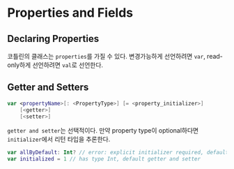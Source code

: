 # Properties and Fields

## Declaring Properties

코틀린의 클래스는 `properties`를 가질 수 있다. 변경가능하게 선언하려면 `var`, read-only하게 선언하려면 `val`로 선언한다.

## Getter and Setters

```kotlin
var <propertyName>[: <PropertyType>] [= <property_initializer>]
    [<getter>]
    [<setter>]
```

`getter and setter`는 선택적이다. 만약 property type이 optional하다면 `initializer`에서 리턴 타입을 추론한다.

```kotlin
var allByDefault: Int? // error: explicit initializer required, default getter and setter implied
var initialized = 1 // has type Int, default getter and setter
```
